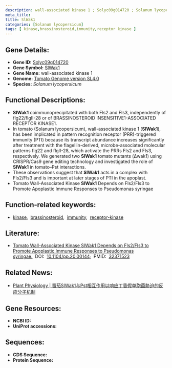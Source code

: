 ```yaml
---
description: wall-associated kinase 1 ; Solyc09g014720 ; Solanum lycopersicum
meta_title:
title: SlWak1
categories: [Solanum lycopersicum]
tags: [ kinase,brassinosteroid,immunity,receptor kinase ]
---
```


## Gene Details:
- **Gene ID:**	[Solyc09g014720]()
- **Gene Symbol:** <u>SlWak1</u>
- **Gene Name:** wall-associated kinase 1
- **Genome:** [Tomato Genome version SL4.0](https://solgenomics.net/organism/solanum_lycopersicum/genome)
- **Species:** *Solanum lycopersicum*

## Functional Descriptions:
   - **SlWak1** coimmunoprecipitated with both Fls2 and Fls3, independently of flg22/flgII-28 or of BRASSINOSTEROID INSENSITIVE1-ASSOCIATED RECEPTOR KINASE1.
   - In tomato (Solanum lycopersicum), wall-associated kinase 1 (**SlWak1**), has been implicated in pattern recognition receptor (PRR)-triggered immunity (PTI) because its transcript abundance increases significantly after treatment with the flagellin-derived, microbe-associated molecular patterns flg22 and flgII-28, which activate the PRRs Fls2 and Fls3, respectively. We generated two **SlWak1** tomato mutants (Δwak1) using CRISPR/Cas9 gene editing technology and investigated the role of **SlWak1** in tomato–Pst interactions.
   - These observations suggest that **SlWak1** acts in a complex with Fls2/Fls3 and is important at later stages of PTI in the apoplast.
   - Tomato Wall-Associated Kinase **SlWak1** Depends on Fls2/Fls3 to Promote Apoplastic Immune Responses to Pseudomonas syringae 

## Function-related keywords:
   - [kinase](/tags/kinase/),&nbsp;&nbsp;[brassinosteroid](/tags/brassinosteroid/),&nbsp;&nbsp;[immunity](/tags/immunity/),&nbsp;&nbsp;[receptor-kinase](/tags/receptor-kinase/)

## Literature:
   - [Tomato Wall-Associated Kinase SlWak1 Depends on Fls2/Fls3 to Promote Apoplastic Immune Responses to Pseudomonas syringae.]( https://academic.oup.com/plphys/article/183/4/1869/6118503?login=true)&nbsp;&nbsp;DOI:&nbsp;&nbsp;[10.1104/pp.20.00144](https://academic.oup.com/plphys/article/183/4/1869/6118503?login=true);&nbsp;&nbsp;PMID:&nbsp;&nbsp;[32371523](https://pubmed.ncbi.nlm.nih.gov/32371523/)

## Related News:
   - [Plant Physiology |  番茄SlWak1与Pst相互作用以响应丁香假单胞菌胁迫的反应分子机制](https://mp.weixin.qq.com/s?__biz=Mzg3MDEwNDEyMg==&mid=2247488271&idx=4&sn=3b39305ff082c5515d70aa0345cc73cb&chksm=ce93be5af9e4374cee091e2112aad5edb630ad30fa6aafce6054256c5dcbb745ffb0037867ce&scene=27#wechat_redirect)

## Gene Resources:
- **NCBI ID:**  [](https://www.ncbi.nlm.nih.gov/gene/?term=)
- **UniProt accessions:** [](https://www.uniprot.org/uniprotkb//entry)



## Sequences:
- **CDS Sequence:**
- **Protein Sequence:**
